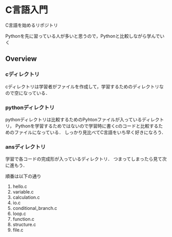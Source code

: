 C言語入門
========

C言語を始めるリポジトリ

Pythonを先に習っている人が多いと思うので，Pythonと比較しながら学んでいく

Overview
--------

### cディレクトリ
cディレクトリは学習者がファイルを作成して，学習するためのディレクトリなので空になっている．

### pythonディレクトリ
pythonディレクトリは比較するためのPyhtonファイルが入っているディレクトリ，
Pythonを学習するためではないので学習時に書くcのコードと比較するためのファイルになっている．
しっかり見比べてC言語をいち早く好きになろう．

### ansディレクトリ
学習で各コードの完成形が入っているディレクトリ．
つまってしまったら見て次に進もう．

順番は以下の通り
1. hello.c
2. variable.c
3. calculation.c
4. io.c
5. conditional_branch.c
6. loop.c
7. function.c
8. structure.c
9. file.c
